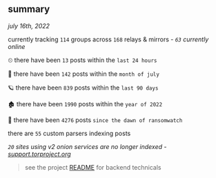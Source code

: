 
## summary
_july 16th, 2022_

currently tracking `114` groups across `168` relays & mirrors - _`63` currently online_

⏲ there have been `13` posts within the `last 24 hours`

🦈 there have been `142` posts within the `month of july`

🪐 there have been `839` posts within the `last 90 days`

🏚 there have been `1990` posts within the `year of 2022`

🦕 there have been `4276` posts `since the dawn of ransomwatch`

there are `55` custom parsers indexing posts

_`20` sites using v2 onion services are no longer indexed - [support.torproject.org](https://support.torproject.org/onionservices/v2-deprecation/)_

> see the project [README](https://github.com/joshhighet/ransomwatch#ransomwatch--) for backend technicals
